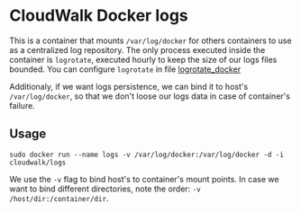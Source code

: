 # CloudWalk Docker logs

This is a container that mounts `/var/log/docker` for others containers to use as a centralized log repository. The only process executed inside the container is `logrotate`, executed hourly to keep the size of our logs files bounded. You can configure `logrotate` in file [logrotate_docker]

Additionaly, if we want logs persistence, we can bind it to host's `/var/log/docker`, so that we don't loose our logs data in case of container's failure.

## Usage

```
sudo docker run --name logs -v /var/log/docker:/var/log/docker -d -i cloudwalk/logs
```

We use the `-v` flag to bind host's to container's mount points. In case we want to bind different directories, note the order: `-v /host/dir:/container/dir`.

[logrotate_docker]:logrotate_docker